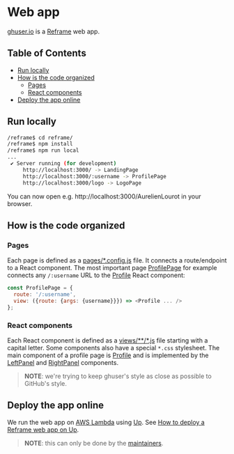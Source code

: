 # Web app

[ghuser.io](https://ghuser.io) is a [Reframe](https://github.com/reframejs/reframe) web app.

## Table of Contents

<!-- toc -->

- [Run locally](#run-locally)
- [How is the code organized](#how-is-the-code-organized)
  * [Pages](#pages)
  * [React components](#react-components)
- [Deploy the app online](#deploy-the-app-online)

<!-- tocstop -->

## Run locally

```bash
/reframe$ cd reframe/
/reframe$ npm install
/reframe$ npm run local
...
 ✔ Server running (for development)
     http://localhost:3000/ -> LandingPage
     http://localhost:3000/:username -> ProfilePage
     http://localhost:3000/logo -> LogoPage
```

You can now open e.g. http://localhost:3000/AurelienLourot in your browser.

## How is the code organized

### Pages

Each page is defined as a [pages/*.config.js](pages/) file. It connects a route/endpoint to a React
component. The most important page [ProfilePage](pages/ProfilePage.config.js) for example connects
any `/:username` URL to the [Profile](views/profile/Profile.js) React component:

```js
const ProfilePage = {
  route: '/:username',
  view: ({route: {args: {username}}}) => <Profile ... />
};
```

### React components

Each React component is defined as a [views/**/*.js](views/) file starting with a capital letter.
Some components also have a special `*.css` stylesheet. The main component of a profile page is
[Profile](views/profile/Profile.js) and is implemented by the
[LeftPanel](views/profile/leftpanel/LeftPanel.js) and
[RightPanel](views/profile/rightpanel/RightPanel.js) components.

> **NOTE**: we're trying to keep ghuser's style as close as possible to GitHub's style.

## Deploy the app online

We run the web app on [AWS Lambda](https://docs.aws.amazon.com/lambda/latest/dg/welcome.html) using
[Up](https://up.docs.apex.sh/). See
[How to deploy a Reframe web app on Up](https://github.com/AurelienLourot/reframe-on-up/).

> **NOTE**: this can only be done by the
> [maintainers](https://github.com/AurelienLourot/ghuser.io#team).
